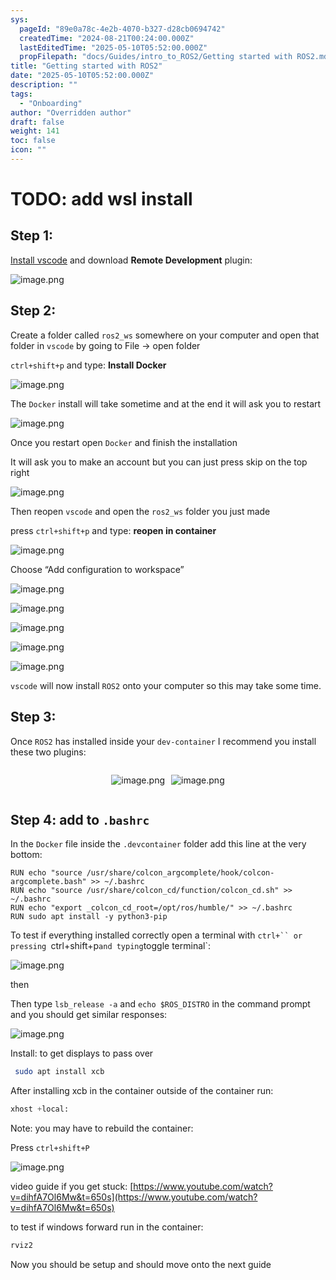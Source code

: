 ```yaml
---
sys:
  pageId: "89e0a78c-4e2b-4070-b327-d28cb0694742"
  createdTime: "2024-08-21T00:24:00.000Z"
  lastEditedTime: "2025-05-10T05:52:00.000Z"
  propFilepath: "docs/Guides/intro_to_ROS2/Getting started with ROS2.md"
title: "Getting started with ROS2"
date: "2025-05-10T05:52:00.000Z"
description: ""
tags:
  - "Onboarding"
author: "Overridden author"
draft: false
weight: 141
toc: false
icon: ""
---
```


# TODO: add wsl install

## Step 1:

[Install vscode](https://code.visualstudio.com/download) and download **Remote Development** plugin:

![image.png](https://prod-files-secure.s3.us-west-2.amazonaws.com/d518164a-d88e-44d1-a4ee-3adb3bd8bce0/efb52993-1881-4a40-b95e-6f020334f022/image.png?X-Amz-Algorithm=AWS4-HMAC-SHA256&X-Amz-Content-Sha256=UNSIGNED-PAYLOAD&X-Amz-Credential=ASIAZI2LB4665G7FGEIN%2F20250514%2Fus-west-2%2Fs3%2Faws4_request&X-Amz-Date=20250514T150859Z&X-Amz-Expires=3600&X-Amz-Security-Token=IQoJb3JpZ2luX2VjEF8aCXVzLXdlc3QtMiJIMEYCIQDK50RcfEt3chKDmKKp7PqkRRwS30fEN2IYe81rWcPv%2BAIhAIvzsnZwUnDgUBKx7p9sNAVRr%2FiSjl3tqawDzLXjandGKv8DCBgQABoMNjM3NDIzMTgzODA1IgxUsGO6arPCDhgOuYoq3APnIKin5ExsgvTRkbnFe2L1oEWVYeYzTmepM8HWqQtts0%2Bm8Z14emJ%2BrmpRQfn3FRz0YwVOiHA1og33KS2OimAtM1nRK0SijCs%2FILFKYmIbTKgNM28DSSMOHpX%2BPVO6vx%2BG%2FMJcDPjVtS6A5u%2F72BSmvao%2FfBLi94Gt3RiMK38cupSrwcVykx5IXN51naSMlB%2FNTXnjUmHcPxhpMYKOyNgF4UMPMt2UKVZCokpPLRPYK0DAk7QRMCBlbzGXZlZsBh2K23tU91pn8eCPI%2BNedbiUJjBzYDztlfArlL83DZIjvDn3dR0kqzLif8DcXfAN3EoPYNEdazWUPmqf5qCs8QYoZLu7J1Rd4bBUjUPfbnKulUSBv9FLZeRrhRS8DaaUV%2Fxt7DFysMK0eSXn3i1%2FaRfhqjOG68FRJSBNavpvNrYWS%2FQiAxM0tUDPCHTCRJ4cBNAGA9knpQrkBgUlMjzzlghCgTa0gLz28ZuxeZGO%2BjEbM4pWwD2%2FjIpr%2Fxdols4Lv%2FfmOAmwUYoYaL7k7DBbOSVj%2FogvXQijieFJkWXOtvJL9DU2%2BvXHaS9Vj85atZ4OVz8yD1FajyO8J8hgvrzl0OhFqKLa91t7YEbpuyDgXRODAWshqwIhfaez%2Fpa3ITDH1pLBBjqkARH5be37l9ZMXKhPhHDNTZB7dwl8axUjs9%2F0g3jN4vQis%2BncG7Hupk8W3FF7u4TgNRbVufuFj7ntGoQ68VRbfCCmX9CsHhftFP1Gr25BaXjTsQFqBUzOK9hyJgKAD53kxIX27v9hW5bhOB1KWT14eWAZLL3jaNvcj3w%2BIN2AyZ6Q2Rqhn9SpAsPIYp9Wsj9vnWgoqcFsvkUzhPL9WMTq%2FHlE9CLW&X-Amz-Signature=127b86994f33f906bc51268b7b6cf99fafe1d4dac565e22cec3b172d7ccfc3f5&X-Amz-SignedHeaders=host&x-id=GetObject)

## Step 2:

Create a folder called `ros2_ws` somewhere on your computer and open that folder in `vscode` by going to File → open folder 

`ctrl+shift+p` and type: **Install Docker**

![image.png](https://prod-files-secure.s3.us-west-2.amazonaws.com/d518164a-d88e-44d1-a4ee-3adb3bd8bce0/2269dc0e-1cd5-47ff-bceb-c04ad9b2eab0/image.png?X-Amz-Algorithm=AWS4-HMAC-SHA256&X-Amz-Content-Sha256=UNSIGNED-PAYLOAD&X-Amz-Credential=ASIAZI2LB4665G7FGEIN%2F20250514%2Fus-west-2%2Fs3%2Faws4_request&X-Amz-Date=20250514T150859Z&X-Amz-Expires=3600&X-Amz-Security-Token=IQoJb3JpZ2luX2VjEF8aCXVzLXdlc3QtMiJIMEYCIQDK50RcfEt3chKDmKKp7PqkRRwS30fEN2IYe81rWcPv%2BAIhAIvzsnZwUnDgUBKx7p9sNAVRr%2FiSjl3tqawDzLXjandGKv8DCBgQABoMNjM3NDIzMTgzODA1IgxUsGO6arPCDhgOuYoq3APnIKin5ExsgvTRkbnFe2L1oEWVYeYzTmepM8HWqQtts0%2Bm8Z14emJ%2BrmpRQfn3FRz0YwVOiHA1og33KS2OimAtM1nRK0SijCs%2FILFKYmIbTKgNM28DSSMOHpX%2BPVO6vx%2BG%2FMJcDPjVtS6A5u%2F72BSmvao%2FfBLi94Gt3RiMK38cupSrwcVykx5IXN51naSMlB%2FNTXnjUmHcPxhpMYKOyNgF4UMPMt2UKVZCokpPLRPYK0DAk7QRMCBlbzGXZlZsBh2K23tU91pn8eCPI%2BNedbiUJjBzYDztlfArlL83DZIjvDn3dR0kqzLif8DcXfAN3EoPYNEdazWUPmqf5qCs8QYoZLu7J1Rd4bBUjUPfbnKulUSBv9FLZeRrhRS8DaaUV%2Fxt7DFysMK0eSXn3i1%2FaRfhqjOG68FRJSBNavpvNrYWS%2FQiAxM0tUDPCHTCRJ4cBNAGA9knpQrkBgUlMjzzlghCgTa0gLz28ZuxeZGO%2BjEbM4pWwD2%2FjIpr%2Fxdols4Lv%2FfmOAmwUYoYaL7k7DBbOSVj%2FogvXQijieFJkWXOtvJL9DU2%2BvXHaS9Vj85atZ4OVz8yD1FajyO8J8hgvrzl0OhFqKLa91t7YEbpuyDgXRODAWshqwIhfaez%2Fpa3ITDH1pLBBjqkARH5be37l9ZMXKhPhHDNTZB7dwl8axUjs9%2F0g3jN4vQis%2BncG7Hupk8W3FF7u4TgNRbVufuFj7ntGoQ68VRbfCCmX9CsHhftFP1Gr25BaXjTsQFqBUzOK9hyJgKAD53kxIX27v9hW5bhOB1KWT14eWAZLL3jaNvcj3w%2BIN2AyZ6Q2Rqhn9SpAsPIYp9Wsj9vnWgoqcFsvkUzhPL9WMTq%2FHlE9CLW&X-Amz-Signature=03e66057234ead76a2e975667d4028fcc8e81eda94dcdc2fa9b9e38ab350e22f&X-Amz-SignedHeaders=host&x-id=GetObject)

The `Docker` install will take sometime and at the end it will ask you to restart

![image.png](https://prod-files-secure.s3.us-west-2.amazonaws.com/d518164a-d88e-44d1-a4ee-3adb3bd8bce0/ed233f78-be33-4b1f-b89c-9c346c0e961e/image.png?X-Amz-Algorithm=AWS4-HMAC-SHA256&X-Amz-Content-Sha256=UNSIGNED-PAYLOAD&X-Amz-Credential=ASIAZI2LB4665G7FGEIN%2F20250514%2Fus-west-2%2Fs3%2Faws4_request&X-Amz-Date=20250514T150859Z&X-Amz-Expires=3600&X-Amz-Security-Token=IQoJb3JpZ2luX2VjEF8aCXVzLXdlc3QtMiJIMEYCIQDK50RcfEt3chKDmKKp7PqkRRwS30fEN2IYe81rWcPv%2BAIhAIvzsnZwUnDgUBKx7p9sNAVRr%2FiSjl3tqawDzLXjandGKv8DCBgQABoMNjM3NDIzMTgzODA1IgxUsGO6arPCDhgOuYoq3APnIKin5ExsgvTRkbnFe2L1oEWVYeYzTmepM8HWqQtts0%2Bm8Z14emJ%2BrmpRQfn3FRz0YwVOiHA1og33KS2OimAtM1nRK0SijCs%2FILFKYmIbTKgNM28DSSMOHpX%2BPVO6vx%2BG%2FMJcDPjVtS6A5u%2F72BSmvao%2FfBLi94Gt3RiMK38cupSrwcVykx5IXN51naSMlB%2FNTXnjUmHcPxhpMYKOyNgF4UMPMt2UKVZCokpPLRPYK0DAk7QRMCBlbzGXZlZsBh2K23tU91pn8eCPI%2BNedbiUJjBzYDztlfArlL83DZIjvDn3dR0kqzLif8DcXfAN3EoPYNEdazWUPmqf5qCs8QYoZLu7J1Rd4bBUjUPfbnKulUSBv9FLZeRrhRS8DaaUV%2Fxt7DFysMK0eSXn3i1%2FaRfhqjOG68FRJSBNavpvNrYWS%2FQiAxM0tUDPCHTCRJ4cBNAGA9knpQrkBgUlMjzzlghCgTa0gLz28ZuxeZGO%2BjEbM4pWwD2%2FjIpr%2Fxdols4Lv%2FfmOAmwUYoYaL7k7DBbOSVj%2FogvXQijieFJkWXOtvJL9DU2%2BvXHaS9Vj85atZ4OVz8yD1FajyO8J8hgvrzl0OhFqKLa91t7YEbpuyDgXRODAWshqwIhfaez%2Fpa3ITDH1pLBBjqkARH5be37l9ZMXKhPhHDNTZB7dwl8axUjs9%2F0g3jN4vQis%2BncG7Hupk8W3FF7u4TgNRbVufuFj7ntGoQ68VRbfCCmX9CsHhftFP1Gr25BaXjTsQFqBUzOK9hyJgKAD53kxIX27v9hW5bhOB1KWT14eWAZLL3jaNvcj3w%2BIN2AyZ6Q2Rqhn9SpAsPIYp9Wsj9vnWgoqcFsvkUzhPL9WMTq%2FHlE9CLW&X-Amz-Signature=e2089b0b7a0dc7c1f7085bd450ef4cabec19cab426ca85e87469433c7ef74d8f&X-Amz-SignedHeaders=host&x-id=GetObject)

Once you restart open `Docker` and finish the installation

It will ask you to make an account but you can just press skip on the top right

![image.png](https://prod-files-secure.s3.us-west-2.amazonaws.com/d518164a-d88e-44d1-a4ee-3adb3bd8bce0/21010ad9-1659-4fd9-9f59-9932a09b2a3d/image.png?X-Amz-Algorithm=AWS4-HMAC-SHA256&X-Amz-Content-Sha256=UNSIGNED-PAYLOAD&X-Amz-Credential=ASIAZI2LB4665G7FGEIN%2F20250514%2Fus-west-2%2Fs3%2Faws4_request&X-Amz-Date=20250514T150859Z&X-Amz-Expires=3600&X-Amz-Security-Token=IQoJb3JpZ2luX2VjEF8aCXVzLXdlc3QtMiJIMEYCIQDK50RcfEt3chKDmKKp7PqkRRwS30fEN2IYe81rWcPv%2BAIhAIvzsnZwUnDgUBKx7p9sNAVRr%2FiSjl3tqawDzLXjandGKv8DCBgQABoMNjM3NDIzMTgzODA1IgxUsGO6arPCDhgOuYoq3APnIKin5ExsgvTRkbnFe2L1oEWVYeYzTmepM8HWqQtts0%2Bm8Z14emJ%2BrmpRQfn3FRz0YwVOiHA1og33KS2OimAtM1nRK0SijCs%2FILFKYmIbTKgNM28DSSMOHpX%2BPVO6vx%2BG%2FMJcDPjVtS6A5u%2F72BSmvao%2FfBLi94Gt3RiMK38cupSrwcVykx5IXN51naSMlB%2FNTXnjUmHcPxhpMYKOyNgF4UMPMt2UKVZCokpPLRPYK0DAk7QRMCBlbzGXZlZsBh2K23tU91pn8eCPI%2BNedbiUJjBzYDztlfArlL83DZIjvDn3dR0kqzLif8DcXfAN3EoPYNEdazWUPmqf5qCs8QYoZLu7J1Rd4bBUjUPfbnKulUSBv9FLZeRrhRS8DaaUV%2Fxt7DFysMK0eSXn3i1%2FaRfhqjOG68FRJSBNavpvNrYWS%2FQiAxM0tUDPCHTCRJ4cBNAGA9knpQrkBgUlMjzzlghCgTa0gLz28ZuxeZGO%2BjEbM4pWwD2%2FjIpr%2Fxdols4Lv%2FfmOAmwUYoYaL7k7DBbOSVj%2FogvXQijieFJkWXOtvJL9DU2%2BvXHaS9Vj85atZ4OVz8yD1FajyO8J8hgvrzl0OhFqKLa91t7YEbpuyDgXRODAWshqwIhfaez%2Fpa3ITDH1pLBBjqkARH5be37l9ZMXKhPhHDNTZB7dwl8axUjs9%2F0g3jN4vQis%2BncG7Hupk8W3FF7u4TgNRbVufuFj7ntGoQ68VRbfCCmX9CsHhftFP1Gr25BaXjTsQFqBUzOK9hyJgKAD53kxIX27v9hW5bhOB1KWT14eWAZLL3jaNvcj3w%2BIN2AyZ6Q2Rqhn9SpAsPIYp9Wsj9vnWgoqcFsvkUzhPL9WMTq%2FHlE9CLW&X-Amz-Signature=50360262f360acfdb95b7f0e5e7b2dfd99e3215951685fb191c400eddd882854&X-Amz-SignedHeaders=host&x-id=GetObject)

Then reopen `vscode` and open the `ros2_ws` folder you just made

press `ctrl+shift+p` and type: **reopen in container**

![image.png](https://prod-files-secure.s3.us-west-2.amazonaws.com/d518164a-d88e-44d1-a4ee-3adb3bd8bce0/4e93b8c2-41ad-488c-8095-c74205196118/image.png?X-Amz-Algorithm=AWS4-HMAC-SHA256&X-Amz-Content-Sha256=UNSIGNED-PAYLOAD&X-Amz-Credential=ASIAZI2LB4665G7FGEIN%2F20250514%2Fus-west-2%2Fs3%2Faws4_request&X-Amz-Date=20250514T150859Z&X-Amz-Expires=3600&X-Amz-Security-Token=IQoJb3JpZ2luX2VjEF8aCXVzLXdlc3QtMiJIMEYCIQDK50RcfEt3chKDmKKp7PqkRRwS30fEN2IYe81rWcPv%2BAIhAIvzsnZwUnDgUBKx7p9sNAVRr%2FiSjl3tqawDzLXjandGKv8DCBgQABoMNjM3NDIzMTgzODA1IgxUsGO6arPCDhgOuYoq3APnIKin5ExsgvTRkbnFe2L1oEWVYeYzTmepM8HWqQtts0%2Bm8Z14emJ%2BrmpRQfn3FRz0YwVOiHA1og33KS2OimAtM1nRK0SijCs%2FILFKYmIbTKgNM28DSSMOHpX%2BPVO6vx%2BG%2FMJcDPjVtS6A5u%2F72BSmvao%2FfBLi94Gt3RiMK38cupSrwcVykx5IXN51naSMlB%2FNTXnjUmHcPxhpMYKOyNgF4UMPMt2UKVZCokpPLRPYK0DAk7QRMCBlbzGXZlZsBh2K23tU91pn8eCPI%2BNedbiUJjBzYDztlfArlL83DZIjvDn3dR0kqzLif8DcXfAN3EoPYNEdazWUPmqf5qCs8QYoZLu7J1Rd4bBUjUPfbnKulUSBv9FLZeRrhRS8DaaUV%2Fxt7DFysMK0eSXn3i1%2FaRfhqjOG68FRJSBNavpvNrYWS%2FQiAxM0tUDPCHTCRJ4cBNAGA9knpQrkBgUlMjzzlghCgTa0gLz28ZuxeZGO%2BjEbM4pWwD2%2FjIpr%2Fxdols4Lv%2FfmOAmwUYoYaL7k7DBbOSVj%2FogvXQijieFJkWXOtvJL9DU2%2BvXHaS9Vj85atZ4OVz8yD1FajyO8J8hgvrzl0OhFqKLa91t7YEbpuyDgXRODAWshqwIhfaez%2Fpa3ITDH1pLBBjqkARH5be37l9ZMXKhPhHDNTZB7dwl8axUjs9%2F0g3jN4vQis%2BncG7Hupk8W3FF7u4TgNRbVufuFj7ntGoQ68VRbfCCmX9CsHhftFP1Gr25BaXjTsQFqBUzOK9hyJgKAD53kxIX27v9hW5bhOB1KWT14eWAZLL3jaNvcj3w%2BIN2AyZ6Q2Rqhn9SpAsPIYp9Wsj9vnWgoqcFsvkUzhPL9WMTq%2FHlE9CLW&X-Amz-Signature=8d69b52dc05b47aa6def7781412128eddd1d9c0229bef69ea88d07a58e545d96&X-Amz-SignedHeaders=host&x-id=GetObject)

Choose “Add configuration to workspace”

![image.png](https://prod-files-secure.s3.us-west-2.amazonaws.com/d518164a-d88e-44d1-a4ee-3adb3bd8bce0/9560b282-5060-4989-ba37-97e7b2c22476/image.png?X-Amz-Algorithm=AWS4-HMAC-SHA256&X-Amz-Content-Sha256=UNSIGNED-PAYLOAD&X-Amz-Credential=ASIAZI2LB4665G7FGEIN%2F20250514%2Fus-west-2%2Fs3%2Faws4_request&X-Amz-Date=20250514T150859Z&X-Amz-Expires=3600&X-Amz-Security-Token=IQoJb3JpZ2luX2VjEF8aCXVzLXdlc3QtMiJIMEYCIQDK50RcfEt3chKDmKKp7PqkRRwS30fEN2IYe81rWcPv%2BAIhAIvzsnZwUnDgUBKx7p9sNAVRr%2FiSjl3tqawDzLXjandGKv8DCBgQABoMNjM3NDIzMTgzODA1IgxUsGO6arPCDhgOuYoq3APnIKin5ExsgvTRkbnFe2L1oEWVYeYzTmepM8HWqQtts0%2Bm8Z14emJ%2BrmpRQfn3FRz0YwVOiHA1og33KS2OimAtM1nRK0SijCs%2FILFKYmIbTKgNM28DSSMOHpX%2BPVO6vx%2BG%2FMJcDPjVtS6A5u%2F72BSmvao%2FfBLi94Gt3RiMK38cupSrwcVykx5IXN51naSMlB%2FNTXnjUmHcPxhpMYKOyNgF4UMPMt2UKVZCokpPLRPYK0DAk7QRMCBlbzGXZlZsBh2K23tU91pn8eCPI%2BNedbiUJjBzYDztlfArlL83DZIjvDn3dR0kqzLif8DcXfAN3EoPYNEdazWUPmqf5qCs8QYoZLu7J1Rd4bBUjUPfbnKulUSBv9FLZeRrhRS8DaaUV%2Fxt7DFysMK0eSXn3i1%2FaRfhqjOG68FRJSBNavpvNrYWS%2FQiAxM0tUDPCHTCRJ4cBNAGA9knpQrkBgUlMjzzlghCgTa0gLz28ZuxeZGO%2BjEbM4pWwD2%2FjIpr%2Fxdols4Lv%2FfmOAmwUYoYaL7k7DBbOSVj%2FogvXQijieFJkWXOtvJL9DU2%2BvXHaS9Vj85atZ4OVz8yD1FajyO8J8hgvrzl0OhFqKLa91t7YEbpuyDgXRODAWshqwIhfaez%2Fpa3ITDH1pLBBjqkARH5be37l9ZMXKhPhHDNTZB7dwl8axUjs9%2F0g3jN4vQis%2BncG7Hupk8W3FF7u4TgNRbVufuFj7ntGoQ68VRbfCCmX9CsHhftFP1Gr25BaXjTsQFqBUzOK9hyJgKAD53kxIX27v9hW5bhOB1KWT14eWAZLL3jaNvcj3w%2BIN2AyZ6Q2Rqhn9SpAsPIYp9Wsj9vnWgoqcFsvkUzhPL9WMTq%2FHlE9CLW&X-Amz-Signature=e0481291f2f6868fb1a881c3758db7935c45364daf6725dab0a3da5ba14f006a&X-Amz-SignedHeaders=host&x-id=GetObject)

![image.png](https://prod-files-secure.s3.us-west-2.amazonaws.com/d518164a-d88e-44d1-a4ee-3adb3bd8bce0/2ee63f81-886b-48e8-a553-dc6e5eac99e4/image.png?X-Amz-Algorithm=AWS4-HMAC-SHA256&X-Amz-Content-Sha256=UNSIGNED-PAYLOAD&X-Amz-Credential=ASIAZI2LB4665G7FGEIN%2F20250514%2Fus-west-2%2Fs3%2Faws4_request&X-Amz-Date=20250514T150859Z&X-Amz-Expires=3600&X-Amz-Security-Token=IQoJb3JpZ2luX2VjEF8aCXVzLXdlc3QtMiJIMEYCIQDK50RcfEt3chKDmKKp7PqkRRwS30fEN2IYe81rWcPv%2BAIhAIvzsnZwUnDgUBKx7p9sNAVRr%2FiSjl3tqawDzLXjandGKv8DCBgQABoMNjM3NDIzMTgzODA1IgxUsGO6arPCDhgOuYoq3APnIKin5ExsgvTRkbnFe2L1oEWVYeYzTmepM8HWqQtts0%2Bm8Z14emJ%2BrmpRQfn3FRz0YwVOiHA1og33KS2OimAtM1nRK0SijCs%2FILFKYmIbTKgNM28DSSMOHpX%2BPVO6vx%2BG%2FMJcDPjVtS6A5u%2F72BSmvao%2FfBLi94Gt3RiMK38cupSrwcVykx5IXN51naSMlB%2FNTXnjUmHcPxhpMYKOyNgF4UMPMt2UKVZCokpPLRPYK0DAk7QRMCBlbzGXZlZsBh2K23tU91pn8eCPI%2BNedbiUJjBzYDztlfArlL83DZIjvDn3dR0kqzLif8DcXfAN3EoPYNEdazWUPmqf5qCs8QYoZLu7J1Rd4bBUjUPfbnKulUSBv9FLZeRrhRS8DaaUV%2Fxt7DFysMK0eSXn3i1%2FaRfhqjOG68FRJSBNavpvNrYWS%2FQiAxM0tUDPCHTCRJ4cBNAGA9knpQrkBgUlMjzzlghCgTa0gLz28ZuxeZGO%2BjEbM4pWwD2%2FjIpr%2Fxdols4Lv%2FfmOAmwUYoYaL7k7DBbOSVj%2FogvXQijieFJkWXOtvJL9DU2%2BvXHaS9Vj85atZ4OVz8yD1FajyO8J8hgvrzl0OhFqKLa91t7YEbpuyDgXRODAWshqwIhfaez%2Fpa3ITDH1pLBBjqkARH5be37l9ZMXKhPhHDNTZB7dwl8axUjs9%2F0g3jN4vQis%2BncG7Hupk8W3FF7u4TgNRbVufuFj7ntGoQ68VRbfCCmX9CsHhftFP1Gr25BaXjTsQFqBUzOK9hyJgKAD53kxIX27v9hW5bhOB1KWT14eWAZLL3jaNvcj3w%2BIN2AyZ6Q2Rqhn9SpAsPIYp9Wsj9vnWgoqcFsvkUzhPL9WMTq%2FHlE9CLW&X-Amz-Signature=72bef6e6cdcd867d7551534fc9ff638272bb7b9fe173dd020764f1ee894837b1&X-Amz-SignedHeaders=host&x-id=GetObject)

![image.png](https://prod-files-secure.s3.us-west-2.amazonaws.com/d518164a-d88e-44d1-a4ee-3adb3bd8bce0/ae1580b2-b048-407e-aed9-b584224a7a04/image.png?X-Amz-Algorithm=AWS4-HMAC-SHA256&X-Amz-Content-Sha256=UNSIGNED-PAYLOAD&X-Amz-Credential=ASIAZI2LB4665G7FGEIN%2F20250514%2Fus-west-2%2Fs3%2Faws4_request&X-Amz-Date=20250514T150859Z&X-Amz-Expires=3600&X-Amz-Security-Token=IQoJb3JpZ2luX2VjEF8aCXVzLXdlc3QtMiJIMEYCIQDK50RcfEt3chKDmKKp7PqkRRwS30fEN2IYe81rWcPv%2BAIhAIvzsnZwUnDgUBKx7p9sNAVRr%2FiSjl3tqawDzLXjandGKv8DCBgQABoMNjM3NDIzMTgzODA1IgxUsGO6arPCDhgOuYoq3APnIKin5ExsgvTRkbnFe2L1oEWVYeYzTmepM8HWqQtts0%2Bm8Z14emJ%2BrmpRQfn3FRz0YwVOiHA1og33KS2OimAtM1nRK0SijCs%2FILFKYmIbTKgNM28DSSMOHpX%2BPVO6vx%2BG%2FMJcDPjVtS6A5u%2F72BSmvao%2FfBLi94Gt3RiMK38cupSrwcVykx5IXN51naSMlB%2FNTXnjUmHcPxhpMYKOyNgF4UMPMt2UKVZCokpPLRPYK0DAk7QRMCBlbzGXZlZsBh2K23tU91pn8eCPI%2BNedbiUJjBzYDztlfArlL83DZIjvDn3dR0kqzLif8DcXfAN3EoPYNEdazWUPmqf5qCs8QYoZLu7J1Rd4bBUjUPfbnKulUSBv9FLZeRrhRS8DaaUV%2Fxt7DFysMK0eSXn3i1%2FaRfhqjOG68FRJSBNavpvNrYWS%2FQiAxM0tUDPCHTCRJ4cBNAGA9knpQrkBgUlMjzzlghCgTa0gLz28ZuxeZGO%2BjEbM4pWwD2%2FjIpr%2Fxdols4Lv%2FfmOAmwUYoYaL7k7DBbOSVj%2FogvXQijieFJkWXOtvJL9DU2%2BvXHaS9Vj85atZ4OVz8yD1FajyO8J8hgvrzl0OhFqKLa91t7YEbpuyDgXRODAWshqwIhfaez%2Fpa3ITDH1pLBBjqkARH5be37l9ZMXKhPhHDNTZB7dwl8axUjs9%2F0g3jN4vQis%2BncG7Hupk8W3FF7u4TgNRbVufuFj7ntGoQ68VRbfCCmX9CsHhftFP1Gr25BaXjTsQFqBUzOK9hyJgKAD53kxIX27v9hW5bhOB1KWT14eWAZLL3jaNvcj3w%2BIN2AyZ6Q2Rqhn9SpAsPIYp9Wsj9vnWgoqcFsvkUzhPL9WMTq%2FHlE9CLW&X-Amz-Signature=dca07e9da189823ee62b9fe38bdb3f541074f4e4b507657f5724e66f05d2b914&X-Amz-SignedHeaders=host&x-id=GetObject)

![image.png](https://prod-files-secure.s3.us-west-2.amazonaws.com/d518164a-d88e-44d1-a4ee-3adb3bd8bce0/53255b28-f75e-430f-b9e3-c0ac8577e42b/image.png?X-Amz-Algorithm=AWS4-HMAC-SHA256&X-Amz-Content-Sha256=UNSIGNED-PAYLOAD&X-Amz-Credential=ASIAZI2LB4665G7FGEIN%2F20250514%2Fus-west-2%2Fs3%2Faws4_request&X-Amz-Date=20250514T150859Z&X-Amz-Expires=3600&X-Amz-Security-Token=IQoJb3JpZ2luX2VjEF8aCXVzLXdlc3QtMiJIMEYCIQDK50RcfEt3chKDmKKp7PqkRRwS30fEN2IYe81rWcPv%2BAIhAIvzsnZwUnDgUBKx7p9sNAVRr%2FiSjl3tqawDzLXjandGKv8DCBgQABoMNjM3NDIzMTgzODA1IgxUsGO6arPCDhgOuYoq3APnIKin5ExsgvTRkbnFe2L1oEWVYeYzTmepM8HWqQtts0%2Bm8Z14emJ%2BrmpRQfn3FRz0YwVOiHA1og33KS2OimAtM1nRK0SijCs%2FILFKYmIbTKgNM28DSSMOHpX%2BPVO6vx%2BG%2FMJcDPjVtS6A5u%2F72BSmvao%2FfBLi94Gt3RiMK38cupSrwcVykx5IXN51naSMlB%2FNTXnjUmHcPxhpMYKOyNgF4UMPMt2UKVZCokpPLRPYK0DAk7QRMCBlbzGXZlZsBh2K23tU91pn8eCPI%2BNedbiUJjBzYDztlfArlL83DZIjvDn3dR0kqzLif8DcXfAN3EoPYNEdazWUPmqf5qCs8QYoZLu7J1Rd4bBUjUPfbnKulUSBv9FLZeRrhRS8DaaUV%2Fxt7DFysMK0eSXn3i1%2FaRfhqjOG68FRJSBNavpvNrYWS%2FQiAxM0tUDPCHTCRJ4cBNAGA9knpQrkBgUlMjzzlghCgTa0gLz28ZuxeZGO%2BjEbM4pWwD2%2FjIpr%2Fxdols4Lv%2FfmOAmwUYoYaL7k7DBbOSVj%2FogvXQijieFJkWXOtvJL9DU2%2BvXHaS9Vj85atZ4OVz8yD1FajyO8J8hgvrzl0OhFqKLa91t7YEbpuyDgXRODAWshqwIhfaez%2Fpa3ITDH1pLBBjqkARH5be37l9ZMXKhPhHDNTZB7dwl8axUjs9%2F0g3jN4vQis%2BncG7Hupk8W3FF7u4TgNRbVufuFj7ntGoQ68VRbfCCmX9CsHhftFP1Gr25BaXjTsQFqBUzOK9hyJgKAD53kxIX27v9hW5bhOB1KWT14eWAZLL3jaNvcj3w%2BIN2AyZ6Q2Rqhn9SpAsPIYp9Wsj9vnWgoqcFsvkUzhPL9WMTq%2FHlE9CLW&X-Amz-Signature=3e9866bf53849c6b876cd3272b902620d2ce99fa6fc61a56b9ccaf7c5c5e006e&X-Amz-SignedHeaders=host&x-id=GetObject)

![image.png](https://prod-files-secure.s3.us-west-2.amazonaws.com/d518164a-d88e-44d1-a4ee-3adb3bd8bce0/7c562767-5af9-4ffb-97d1-327bcdf4ee00/image.png?X-Amz-Algorithm=AWS4-HMAC-SHA256&X-Amz-Content-Sha256=UNSIGNED-PAYLOAD&X-Amz-Credential=ASIAZI2LB4665G7FGEIN%2F20250514%2Fus-west-2%2Fs3%2Faws4_request&X-Amz-Date=20250514T150859Z&X-Amz-Expires=3600&X-Amz-Security-Token=IQoJb3JpZ2luX2VjEF8aCXVzLXdlc3QtMiJIMEYCIQDK50RcfEt3chKDmKKp7PqkRRwS30fEN2IYe81rWcPv%2BAIhAIvzsnZwUnDgUBKx7p9sNAVRr%2FiSjl3tqawDzLXjandGKv8DCBgQABoMNjM3NDIzMTgzODA1IgxUsGO6arPCDhgOuYoq3APnIKin5ExsgvTRkbnFe2L1oEWVYeYzTmepM8HWqQtts0%2Bm8Z14emJ%2BrmpRQfn3FRz0YwVOiHA1og33KS2OimAtM1nRK0SijCs%2FILFKYmIbTKgNM28DSSMOHpX%2BPVO6vx%2BG%2FMJcDPjVtS6A5u%2F72BSmvao%2FfBLi94Gt3RiMK38cupSrwcVykx5IXN51naSMlB%2FNTXnjUmHcPxhpMYKOyNgF4UMPMt2UKVZCokpPLRPYK0DAk7QRMCBlbzGXZlZsBh2K23tU91pn8eCPI%2BNedbiUJjBzYDztlfArlL83DZIjvDn3dR0kqzLif8DcXfAN3EoPYNEdazWUPmqf5qCs8QYoZLu7J1Rd4bBUjUPfbnKulUSBv9FLZeRrhRS8DaaUV%2Fxt7DFysMK0eSXn3i1%2FaRfhqjOG68FRJSBNavpvNrYWS%2FQiAxM0tUDPCHTCRJ4cBNAGA9knpQrkBgUlMjzzlghCgTa0gLz28ZuxeZGO%2BjEbM4pWwD2%2FjIpr%2Fxdols4Lv%2FfmOAmwUYoYaL7k7DBbOSVj%2FogvXQijieFJkWXOtvJL9DU2%2BvXHaS9Vj85atZ4OVz8yD1FajyO8J8hgvrzl0OhFqKLa91t7YEbpuyDgXRODAWshqwIhfaez%2Fpa3ITDH1pLBBjqkARH5be37l9ZMXKhPhHDNTZB7dwl8axUjs9%2F0g3jN4vQis%2BncG7Hupk8W3FF7u4TgNRbVufuFj7ntGoQ68VRbfCCmX9CsHhftFP1Gr25BaXjTsQFqBUzOK9hyJgKAD53kxIX27v9hW5bhOB1KWT14eWAZLL3jaNvcj3w%2BIN2AyZ6Q2Rqhn9SpAsPIYp9Wsj9vnWgoqcFsvkUzhPL9WMTq%2FHlE9CLW&X-Amz-Signature=2ce8d55789bff9460fdfc858bb40ec3d2454d5268324373fcfec769b9e7c976d&X-Amz-SignedHeaders=host&x-id=GetObject)

`vscode` will now install `ROS2` onto your computer so this may take some time.

## Step 3:

Once `ROS2` has installed inside your `dev-container` I recommend you install these two plugins:

<div style="display: flex;flex-direction: row; column-gap:10px; max-width: 630px;justify-content: center;">
<div>

![image.png](https://prod-files-secure.s3.us-west-2.amazonaws.com/d518164a-d88e-44d1-a4ee-3adb3bd8bce0/3fc3d550-5a54-4ba1-ba6b-faa01cdb7369/image.png?X-Amz-Algorithm=AWS4-HMAC-SHA256&X-Amz-Content-Sha256=UNSIGNED-PAYLOAD&X-Amz-Credential=ASIAZI2LB466Q5JYNCNF%2F20250514%2Fus-west-2%2Fs3%2Faws4_request&X-Amz-Date=20250514T150900Z&X-Amz-Expires=3600&X-Amz-Security-Token=IQoJb3JpZ2luX2VjEF8aCXVzLXdlc3QtMiJIMEYCIQDZFQpdwTk%2BQITO3%2BDxL7%2F93GZoJe41CNzGUGbvaGzkRwIhAMlnSybtMT07a3suZfvwGYDqyWBIV3DO%2BmSSqoV172n3Kv8DCBgQABoMNjM3NDIzMTgzODA1IgylBM7CmmXP1%2BgzreAq3AP2%2F%2FBxkPCluYq3lKbG0L99SA1Yd0rN2dC7U0HNMVxtRwJZikeLskriL4N0W2v7nH7hCCvhENeaE%2B8kMeUf4OckYu4xIiDszf2LsJvUvwJjQM0xiUOmNn4X2QVUKfi5FCH0j8P2%2F5jHOfXy8bpMcL0IqZ%2BXRF6tdoEiNEHelxx4ZkpnT91rQvj07Mjy8b0v37nYiq7sPafNihY%2F1f4ARzHe5Qrsf84ORymaxjAPdpJQsky5Q0ikrf6Sneg1UV%2FYpsLgCHuZ%2FGs3DpM94WhqBcFavXICgLUy2T%2BgGVkz3Jn%2FMaw4Ddpee7XbWLASDetgQWHOuoADsxL0Pc2lAYm3mjRjYby2hSFCK8ZcyOstCEpf6lc8I%2FyVwZTeN%2F9tkVD7O04Et9d7r0v6gsOopT4FYhyJ7ryNKZktbKyuT3ih%2Ben7WLWb9Oy1j4Dyb5AhoqY9tSMofNiWHNuVncsiHNFy0LBR%2FTGEGWvkr1RvIzvimVJKf9skhGf3r9q7izMwJbRAVCF6bZlNapsKJXBdxF5PqD8%2FzSps%2FnmNm%2B0uXFH9jjP8aYgP8UoaKgG4Da0%2FBsXp2CMmYvYlNeSY3ktSyUyybrxsmoBm%2FP3UTWniOf5acDatypIRJNoT9K%2BgBsuYdDCn1pLBBjqkAZjDVFSOBLdXb4Xb0X%2FO45%2FWe8DoEo%2Bv5YHU93KEyVcvqfoIAlOKcjvSyg1AmwwMbeNxHDcr2878tW6nfsus8vc%2BP6MSOCPp2gdszPQ3DwmKAAx0VcRwd24oyjhLPwJ9R%2FJ8Cv%2FWADqBWIwDmO1riZVqY4apFOZ9y50S%2Fu0U%2FInG028dMmSh8X7mwsmlg8diJgP9Cu5Ac8%2FZ8IoCs4tQrCGwlBra&X-Amz-Signature=cf16e8e21a5c105bb2b10a3cea2b1f98d3ad050709938eed379c4b4a12b6dd83&X-Amz-SignedHeaders=host&x-id=GetObject)

</div>
<div>

![image.png](https://prod-files-secure.s3.us-west-2.amazonaws.com/d518164a-d88e-44d1-a4ee-3adb3bd8bce0/d994cc66-13c2-4093-a5a3-f84cf4601a82/image.png?X-Amz-Algorithm=AWS4-HMAC-SHA256&X-Amz-Content-Sha256=UNSIGNED-PAYLOAD&X-Amz-Credential=ASIAZI2LB4665ZJNRR4R%2F20250514%2Fus-west-2%2Fs3%2Faws4_request&X-Amz-Date=20250514T150901Z&X-Amz-Expires=3600&X-Amz-Security-Token=IQoJb3JpZ2luX2VjEF8aCXVzLXdlc3QtMiJGMEQCIF1hSDEN9wnZwNaJa1vtM1nJVIh1ugmcbZ4aSC2IQ04gAiBmbCJUVrhVTwcKipJvs%2B07zjFlHomC6HyEt%2B0nQoMn8Cr%2FAwgYEAAaDDYzNzQyMzE4MzgwNSIMReozuUyAp%2F7txzAKKtwDg8qmdPbyl5OGIffXBgZPbG%2FRWtPSdV0Ln8NBzNHKLia%2Fek0lr6wNWkvSHr%2FZ6X3Sou65v%2F6LKdEmIrulms8MpLLn8mU4oporMtDxZWdItlxI%2FaLWwfA0ILbxfDL5Z%2FQ%2B%2B0RdNFaBUSUlvwIuFwDJ7eIDLk%2FxnodDijxPJ6JaDm%2BSjv5Ta%2BVPbE%2FPOCOaBDilkLlMmJVNGRsff8ABGuNm2NR60x0YEpPvRIKY2XQhGwpehhT205lhVCrG3DwodFlgpHz5PEzq%2BH9xyIu%2Brz7Zdra6AhvUhVybUJqTVZAP1m9j6ysbYznWyUSfX23uT3zTKZXTWs4Li2%2F%2FE5lg6mzLsni0AyEFmUc50SaUkqGV3bDmLZTu%2FOJvVw%2F1%2FQpvjGo%2B7%2FIU4IdRldKYR%2BHTm%2Fn%2BOy9aF%2FCnpb9sUV4ILsJjyBPJQXG8dGNHN%2BxVsoFn%2Bhd58pn7wFjcxOLaNuxa0ZCDJNDuro2avNXQql38Ti0VLHbXHiHu7w8azPv57UPPQN8%2FPUD08OKw4iKbtVoFzUj8hGmT%2BF5x04WMVvI49H0F6ppxYMUN8HQRzye3p1K%2BEr5PA7LbG9FfQ87OKPkugQSVN6WtpPMuDODUPIByZka3Kxqt4zTtbZiX65aFcA4w3daSwQY6pgHFZv7V%2B6y0Zka638X1ZKPWbiwfD4jxOlE393hsRKjR7FvRvY8ybJLgZ10h2%2B33AJHipyimAycnzWhvqAZN3E3Mf6JVf40mctO%2B801zKlzyInsw6pvx6UZ%2F984WRm%2F6RGw2dfBxI%2BEnZI4a0%2FC4QvVy9cj6FdTt%2FBokMAwkgSm8efZZSwEHuDGyI5wjGO2ojMGjjBOSyp50foMJ738IobvchnzQRWab&X-Amz-Signature=5cd0d2b20d4436fff8c8b253d4370ce41bc52d27c64203c0e3921953cdcb6095&X-Amz-SignedHeaders=host&x-id=GetObject)

</div>
</div>

## Step 4: add to `.bashrc`

In the `Docker` file inside the `.devcontainer` folder add this line at the very bottom: 

```docker
RUN echo "source /usr/share/colcon_argcomplete/hook/colcon-argcomplete.bash" >> ~/.bashrc
RUN echo "source /usr/share/colcon_cd/function/colcon_cd.sh" >> ~/.bashrc
RUN echo "export _colcon_cd_root=/opt/ros/humble/" >> ~/.bashrc
RUN sudo apt install -y python3-pip 
```

To test if everything installed correctly open a terminal with `ctrl+`` or pressing `ctrl+shift+p` and typing `toggle terminal`:

![image.png](https://prod-files-secure.s3.us-west-2.amazonaws.com/d518164a-d88e-44d1-a4ee-3adb3bd8bce0/6a4943d8-b04e-4c02-9a58-775f3384d1a5/image.png?X-Amz-Algorithm=AWS4-HMAC-SHA256&X-Amz-Content-Sha256=UNSIGNED-PAYLOAD&X-Amz-Credential=ASIAZI2LB4665G7FGEIN%2F20250514%2Fus-west-2%2Fs3%2Faws4_request&X-Amz-Date=20250514T150859Z&X-Amz-Expires=3600&X-Amz-Security-Token=IQoJb3JpZ2luX2VjEF8aCXVzLXdlc3QtMiJIMEYCIQDK50RcfEt3chKDmKKp7PqkRRwS30fEN2IYe81rWcPv%2BAIhAIvzsnZwUnDgUBKx7p9sNAVRr%2FiSjl3tqawDzLXjandGKv8DCBgQABoMNjM3NDIzMTgzODA1IgxUsGO6arPCDhgOuYoq3APnIKin5ExsgvTRkbnFe2L1oEWVYeYzTmepM8HWqQtts0%2Bm8Z14emJ%2BrmpRQfn3FRz0YwVOiHA1og33KS2OimAtM1nRK0SijCs%2FILFKYmIbTKgNM28DSSMOHpX%2BPVO6vx%2BG%2FMJcDPjVtS6A5u%2F72BSmvao%2FfBLi94Gt3RiMK38cupSrwcVykx5IXN51naSMlB%2FNTXnjUmHcPxhpMYKOyNgF4UMPMt2UKVZCokpPLRPYK0DAk7QRMCBlbzGXZlZsBh2K23tU91pn8eCPI%2BNedbiUJjBzYDztlfArlL83DZIjvDn3dR0kqzLif8DcXfAN3EoPYNEdazWUPmqf5qCs8QYoZLu7J1Rd4bBUjUPfbnKulUSBv9FLZeRrhRS8DaaUV%2Fxt7DFysMK0eSXn3i1%2FaRfhqjOG68FRJSBNavpvNrYWS%2FQiAxM0tUDPCHTCRJ4cBNAGA9knpQrkBgUlMjzzlghCgTa0gLz28ZuxeZGO%2BjEbM4pWwD2%2FjIpr%2Fxdols4Lv%2FfmOAmwUYoYaL7k7DBbOSVj%2FogvXQijieFJkWXOtvJL9DU2%2BvXHaS9Vj85atZ4OVz8yD1FajyO8J8hgvrzl0OhFqKLa91t7YEbpuyDgXRODAWshqwIhfaez%2Fpa3ITDH1pLBBjqkARH5be37l9ZMXKhPhHDNTZB7dwl8axUjs9%2F0g3jN4vQis%2BncG7Hupk8W3FF7u4TgNRbVufuFj7ntGoQ68VRbfCCmX9CsHhftFP1Gr25BaXjTsQFqBUzOK9hyJgKAD53kxIX27v9hW5bhOB1KWT14eWAZLL3jaNvcj3w%2BIN2AyZ6Q2Rqhn9SpAsPIYp9Wsj9vnWgoqcFsvkUzhPL9WMTq%2FHlE9CLW&X-Amz-Signature=5c6687c55a413ba3c2e9bc61464c29a6ad0017883d5fc28ae4bbbff96331897a&X-Amz-SignedHeaders=host&x-id=GetObject)

then 

Then type `lsb_release -a` and `echo $ROS_DISTRO` in the command prompt and you should get similar responses:

![image.png](https://prod-files-secure.s3.us-west-2.amazonaws.com/d518164a-d88e-44d1-a4ee-3adb3bd8bce0/3e635dec-a805-4e85-8b9e-d000e5b71a4e/image.png?X-Amz-Algorithm=AWS4-HMAC-SHA256&X-Amz-Content-Sha256=UNSIGNED-PAYLOAD&X-Amz-Credential=ASIAZI2LB4665G7FGEIN%2F20250514%2Fus-west-2%2Fs3%2Faws4_request&X-Amz-Date=20250514T150859Z&X-Amz-Expires=3600&X-Amz-Security-Token=IQoJb3JpZ2luX2VjEF8aCXVzLXdlc3QtMiJIMEYCIQDK50RcfEt3chKDmKKp7PqkRRwS30fEN2IYe81rWcPv%2BAIhAIvzsnZwUnDgUBKx7p9sNAVRr%2FiSjl3tqawDzLXjandGKv8DCBgQABoMNjM3NDIzMTgzODA1IgxUsGO6arPCDhgOuYoq3APnIKin5ExsgvTRkbnFe2L1oEWVYeYzTmepM8HWqQtts0%2Bm8Z14emJ%2BrmpRQfn3FRz0YwVOiHA1og33KS2OimAtM1nRK0SijCs%2FILFKYmIbTKgNM28DSSMOHpX%2BPVO6vx%2BG%2FMJcDPjVtS6A5u%2F72BSmvao%2FfBLi94Gt3RiMK38cupSrwcVykx5IXN51naSMlB%2FNTXnjUmHcPxhpMYKOyNgF4UMPMt2UKVZCokpPLRPYK0DAk7QRMCBlbzGXZlZsBh2K23tU91pn8eCPI%2BNedbiUJjBzYDztlfArlL83DZIjvDn3dR0kqzLif8DcXfAN3EoPYNEdazWUPmqf5qCs8QYoZLu7J1Rd4bBUjUPfbnKulUSBv9FLZeRrhRS8DaaUV%2Fxt7DFysMK0eSXn3i1%2FaRfhqjOG68FRJSBNavpvNrYWS%2FQiAxM0tUDPCHTCRJ4cBNAGA9knpQrkBgUlMjzzlghCgTa0gLz28ZuxeZGO%2BjEbM4pWwD2%2FjIpr%2Fxdols4Lv%2FfmOAmwUYoYaL7k7DBbOSVj%2FogvXQijieFJkWXOtvJL9DU2%2BvXHaS9Vj85atZ4OVz8yD1FajyO8J8hgvrzl0OhFqKLa91t7YEbpuyDgXRODAWshqwIhfaez%2Fpa3ITDH1pLBBjqkARH5be37l9ZMXKhPhHDNTZB7dwl8axUjs9%2F0g3jN4vQis%2BncG7Hupk8W3FF7u4TgNRbVufuFj7ntGoQ68VRbfCCmX9CsHhftFP1Gr25BaXjTsQFqBUzOK9hyJgKAD53kxIX27v9hW5bhOB1KWT14eWAZLL3jaNvcj3w%2BIN2AyZ6Q2Rqhn9SpAsPIYp9Wsj9vnWgoqcFsvkUzhPL9WMTq%2FHlE9CLW&X-Amz-Signature=884a2c44bf3b0258cfd04c76853001e2367c82e70b27c72a5c95ea98f3234460&X-Amz-SignedHeaders=host&x-id=GetObject)

Install:  to get displays to pass over

```bash
 sudo apt install xcb
```

After installing xcb in the container outside of the container run:

```python
xhost +local:
```

Note: you may have to rebuild the container:

Press `ctrl+shift+P`

![image.png](https://prod-files-secure.s3.us-west-2.amazonaws.com/d518164a-d88e-44d1-a4ee-3adb3bd8bce0/6c2be660-2618-4c38-9c26-53554f7a0b7b/image.png?X-Amz-Algorithm=AWS4-HMAC-SHA256&X-Amz-Content-Sha256=UNSIGNED-PAYLOAD&X-Amz-Credential=ASIAZI2LB4665G7FGEIN%2F20250514%2Fus-west-2%2Fs3%2Faws4_request&X-Amz-Date=20250514T150859Z&X-Amz-Expires=3600&X-Amz-Security-Token=IQoJb3JpZ2luX2VjEF8aCXVzLXdlc3QtMiJIMEYCIQDK50RcfEt3chKDmKKp7PqkRRwS30fEN2IYe81rWcPv%2BAIhAIvzsnZwUnDgUBKx7p9sNAVRr%2FiSjl3tqawDzLXjandGKv8DCBgQABoMNjM3NDIzMTgzODA1IgxUsGO6arPCDhgOuYoq3APnIKin5ExsgvTRkbnFe2L1oEWVYeYzTmepM8HWqQtts0%2Bm8Z14emJ%2BrmpRQfn3FRz0YwVOiHA1og33KS2OimAtM1nRK0SijCs%2FILFKYmIbTKgNM28DSSMOHpX%2BPVO6vx%2BG%2FMJcDPjVtS6A5u%2F72BSmvao%2FfBLi94Gt3RiMK38cupSrwcVykx5IXN51naSMlB%2FNTXnjUmHcPxhpMYKOyNgF4UMPMt2UKVZCokpPLRPYK0DAk7QRMCBlbzGXZlZsBh2K23tU91pn8eCPI%2BNedbiUJjBzYDztlfArlL83DZIjvDn3dR0kqzLif8DcXfAN3EoPYNEdazWUPmqf5qCs8QYoZLu7J1Rd4bBUjUPfbnKulUSBv9FLZeRrhRS8DaaUV%2Fxt7DFysMK0eSXn3i1%2FaRfhqjOG68FRJSBNavpvNrYWS%2FQiAxM0tUDPCHTCRJ4cBNAGA9knpQrkBgUlMjzzlghCgTa0gLz28ZuxeZGO%2BjEbM4pWwD2%2FjIpr%2Fxdols4Lv%2FfmOAmwUYoYaL7k7DBbOSVj%2FogvXQijieFJkWXOtvJL9DU2%2BvXHaS9Vj85atZ4OVz8yD1FajyO8J8hgvrzl0OhFqKLa91t7YEbpuyDgXRODAWshqwIhfaez%2Fpa3ITDH1pLBBjqkARH5be37l9ZMXKhPhHDNTZB7dwl8axUjs9%2F0g3jN4vQis%2BncG7Hupk8W3FF7u4TgNRbVufuFj7ntGoQ68VRbfCCmX9CsHhftFP1Gr25BaXjTsQFqBUzOK9hyJgKAD53kxIX27v9hW5bhOB1KWT14eWAZLL3jaNvcj3w%2BIN2AyZ6Q2Rqhn9SpAsPIYp9Wsj9vnWgoqcFsvkUzhPL9WMTq%2FHlE9CLW&X-Amz-Signature=062be1a3e1bb8f4a8147299612a04b08f75d2e86045ef7a91f69186d4ea1067c&X-Amz-SignedHeaders=host&x-id=GetObject)

video guide if you get stuck: [https://www.youtube.com/watch?v=dihfA7Ol6Mw&t=650s](https://www.youtube.com/watch?v=dihfA7Ol6Mw&t=650s)

to test if windows forward run in the container:

```bash
rviz2
```

Now you should be setup and should move onto the next guide 
